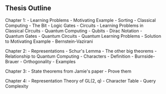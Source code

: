 ## Thesis Outline

Chapter 1:
    - Learning Problems
        - Motivating Example
        - Sorting
    - Classical Computing
        - The Bit
        - Logic Gates
        - Circuits
        - Learning Problems in Classical Circuits
    - Quantum Computing
        - Qubits
        - Dirac Notation
        - Quantum Gates
        - Quantum Circuits
        - Quantum Learning Problems
            - Solution to Motivating Example
            - Bernstein-Vazirani

Chapter 2:
    - Representations
        - Schur's Lemma
        - The other big theorems
        - Relationship to Quantum Computing
    - Characters 
        - Definition
        - Burnside-Brauer
        - Orthogonality
        - Examples

Chapter 3: 
    - State theorems from Jamie's paper
    - Prove them 

Chapter 4:
    - Representation Theory of GL(2, q)
        - Character Table
    - Query Complexity


   











        
